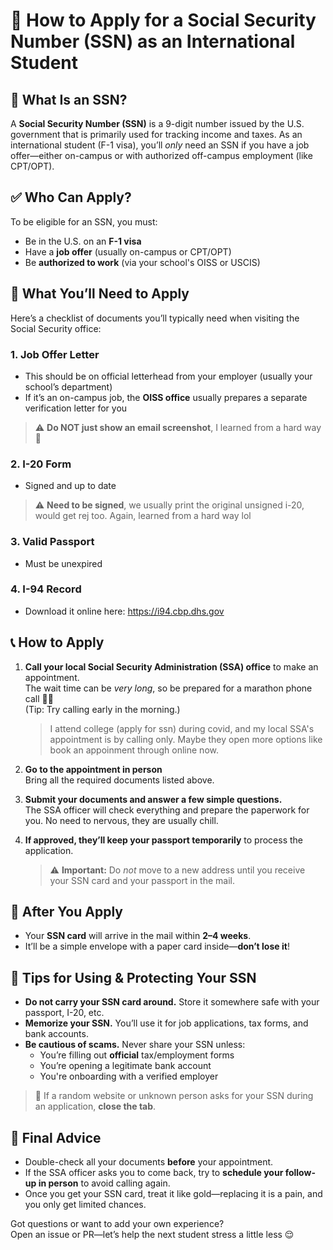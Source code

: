 # 🧾 How to Apply for a Social Security Number (SSN) as an International Student

## 📌 What Is an SSN?

A **Social Security Number (SSN)** is a 9-digit number issued by the U.S. government that is primarily used for tracking income and taxes. As an international student (F-1 visa), you’ll *only* need an SSN if you have a job offer—either on-campus or with authorized off-campus employment (like CPT/OPT).


## ✅ Who Can Apply?

To be eligible for an SSN, you must:
- Be in the U.S. on an **F-1 visa**
- Have a **job offer** (usually on-campus or CPT/OPT)
- Be **authorized to work** (via your school's OISS or USCIS)


## 📝 What You’ll Need to Apply

Here’s a checklist of documents you’ll typically need when visiting the Social Security office:

### 1. **Job Offer Letter**
- This should be on official letterhead from your employer (usually your school’s department)
- If it’s an on-campus job, the **OISS office** usually prepares a separate verification letter for you
> ⚠️ **Do NOT just show an email screenshot**, I learned from a hard way 🥲

### 2. **I-20 Form**
- Signed and up to date
> ⚠️ **Need to be signed**, we usually print the original unsigned i-20, would get rej too. Again, learned from a hard way lol

### 3. **Valid Passport**  
- Must be unexpired

### 4. **I-94 Record**
- Download it online here: <a href="https://i94.cbp.dhs.gov" target="_blank">https://i94.cbp.dhs.gov</a>

## 📞 How to Apply

1. **Call your local Social Security Administration (SSA) office** to make an appointment.  
   The wait time can be *very long*, so be prepared for a marathon phone call 😵‍💫  
   (Tip: Try calling early in the morning.)
   > I attend college (apply for ssn) during covid, and my local SSA's appointment is by calling only. Maybe they open more options like book an appoinment through online now.

2. **Go to the appointment in person**  
   Bring all the required documents listed above.

3. **Submit your documents and answer a few simple questions.**  
   The SSA officer will check everything and prepare the paperwork for you. No need to nervous, they are usually chill.

4. **If approved, they’ll keep your passport temporarily** to process the application.  
   > ⚠️ **Important:** Do *not* move to a new address until you receive your SSN card and your passport in the mail.


## 📨 After You Apply

- Your **SSN card** will arrive in the mail within **2–4 weeks**.
- It’ll be a simple envelope with a paper card inside—**don’t lose it**!


## 🔐 Tips for Using & Protecting Your SSN

- **Do not carry your SSN card around.** Store it somewhere safe with your passport, I-20, etc.
- **Memorize your SSN.** You’ll use it for job applications, tax forms, and bank accounts.
- **Be cautious of scams.** Never share your SSN unless:
  - You’re filling out **official** tax/employment forms
  - You’re opening a legitimate bank account
  - You're onboarding with a verified employer

> 🚩 If a random website or unknown person asks for your SSN during an application, **close the tab**.

## 🧠 Final Advice

- Double-check all your documents **before** your appointment.
- If the SSA officer asks you to come back, try to **schedule your follow-up in person** to avoid calling again.
- Once you get your SSN card, treat it like gold—replacing it is a pain, and you only get limited chances.


Got questions or want to add your own experience?  
Open an issue or PR—let’s help the next student stress a little less 😌

